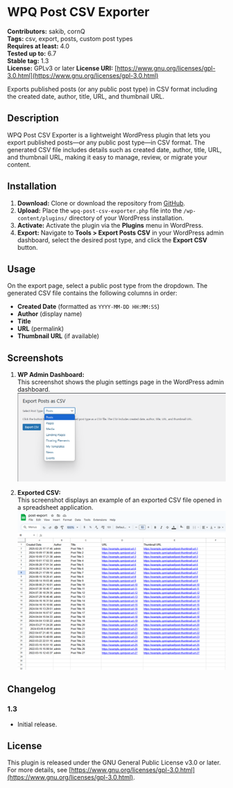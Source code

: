 # WPQ Post CSV Exporter

**Contributors:** sakib, cornQ  
**Tags:** csv, export, posts, custom post types  
**Requires at least:** 4.0  
**Tested up to:** 6.7  
**Stable tag:** 1.3  
**License:** GPLv3 or later
**License URI:** [https://www.gnu.org/licenses/gpl-3.0.html](https://www.gnu.org/licenses/gpl-3.0.html)  

Exports published posts (or any public post type) in CSV format including the created date, author, title, URL, and thumbnail URL.

## Description

WPQ Post CSV Exporter is a lightweight WordPress plugin that lets you export published posts—or any public post type—in CSV format. The generated CSV file includes details such as created date, author, title, URL, and thumbnail URL, making it easy to manage, review, or migrate your content.

## Installation

1. **Download:** Clone or download the repository from [GitHub](https://github.com/cornQ/wpq-post-csv-exporter).
2. **Upload:** Place the `wpq-post-csv-exporter.php` file into the `/wp-content/plugins/` directory of your WordPress installation.
3. **Activate:** Activate the plugin via the **Plugins** menu in WordPress.
4. **Export:** Navigate to **Tools > Export Posts CSV** in your WordPress admin dashboard, select the desired post type, and click the **Export CSV** button.

## Usage

On the export page, select a public post type from the dropdown. The generated CSV file contains the following columns in order:

- **Created Date** (formatted as `YYYY-MM-DD HH:MM:SS`)
- **Author** (display name)
- **Title**
- **URL** (permalink)
- **Thumbnail URL** (if available)

## Screenshots 

1. **WP Admin Dashboard:**  
   This screenshot shows the plugin settings page in the WordPress admin dashboard.  
   ![WP Admin Dashboard](https://github.com/cornQ/wpq-post-csv-exporter/blob/main/assests/wpadmin-dashboard.png)

2. **Exported CSV:**  
   This screenshot displays an example of an exported CSV file opened in a spreadsheet application.  
   ![Exported CSV](https://github.com/cornQ/wpq-post-csv-exporter/blob/main/assests/exported-csv.png)


## Changelog

### 1.3
- Initial release.

## License

This plugin is released under the GNU General Public License v3.0 or later. For more details, see [https://www.gnu.org/licenses/gpl-3.0.html](https://www.gnu.org/licenses/gpl-3.0.html).
